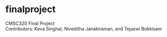 # finalproject
CMSC320 Final Project <br />
Contributors: Keva Singhal, Niveditha Janakiraman, and Tejaswi Bokkisam
